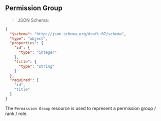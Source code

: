 ## Permission Group

> JSON Schema:

```json
{
  "$schema": "http://json-schema.org/draft-07/schema",
  "type": "object",
  "properties": {
    "id": {
      "type": "integer"
    },
    "title": {
      "type": "string"
    }
  },
  "required": [
    "id",
    "title"
  ]
}
```

The `Permission Group` resource is used to represent a permission group / rank / role.
